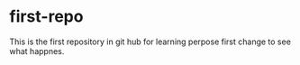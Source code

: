 # first-repo
This is the first repository in git hub for learning perpose
first change to see what happnes.
